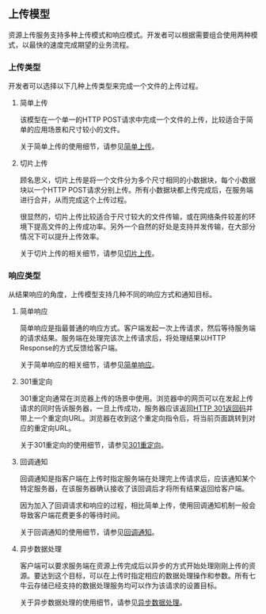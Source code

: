 <a name="upload-models"></a>
## 上传模型

资源上传服务支持多种上传模式和响应模式。开发者可以根据需要组合使用两种模式，以最快的速度完成期望的业务流程。

<a name="upload-types"></a>
### 上传类型

开发者可以选择以下几种上传类型来完成一个文件的上传过程。

1. 简单上传

	该模型在一个单一的HTTP POST请求中完成一个文件的上传，比较适合于简单的应用场景和尺寸较小的文件。
	
	关于简单上传的使用细节，请参见[简单上传]()。
	
1. 切片上传

	顾名思义，切片上传是将一个文件分为多个尺寸相同的小数据块，每个小数据块以一个HTTP POST请求分别上传。所有小数据块都上传完成后，在服务端进行合并，从而完成这个上传过程。
	
	很显然的，切片上传比较适合于尺寸较大的文件传输，或在网络条件较差的环境下提高文件的上传成功率。另外一个自然的好处是支持并发传输，在大部分情况下可以提升上传效率。
	
	关于切片上传的相关细节，请参见[切片上传]()。
	
<a name="response-types"></a>
### 响应类型	
	
从结果响应的角度，上传模型支持几种不同的响应方式和通知目标。

1. 简单响应

	简单响应是指最普通的响应方式。客户端发起一次上传请求，然后等待服务端的请求结果。服务端在处理完该次上传请求后，将处理结果以HTTP Response的方式反馈给客户端。
	
	关于简单响应的相关细节，请参见[简单响应]()。
	
1. 301重定向

	301重定向通常在浏览器上传的场景中使用。浏览器中的网页可以在发起上传请求的同时告诉服务器，一旦上传成功，服务器应该返回[HTTP 301返回码]()并带上一个重定向URL。浏览器在收到这个重定向指令后，将当前页面跳转到对应的重定向URL。
	
	关于301重定向的使用细节，请参见[301重定向]()。
	
1. 回调通知

	回调通知是指客户端在上传时指定服务端在处理完上传请求后，应该通知某个特定服务器，在该服务器确认接收了该回调后才将所有结果返回给客户端。
	
	因为加入了回调请求和响应的过程，相比简单上传，使用回调通知机制一般会导致客户端花费更多的等待时间。
	
	关于回调通知的使用细节，请参见[回调通知]()。
	
1. 异步数据处理

	客户端可以要求服务端在资源上传完成后以异步的方式开始处理刚刚上传的资源。要达到这个目标，可以在上传时指定相应的数据处理操作和参数。所有七牛云存储已经支持的数据处理服务均可以作为该请求的设置目标。
	
	关于异步数据处理的使用细节，请参见[异步数据处理]()。
	